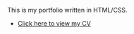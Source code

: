 This is my portfolio written in HTML/CSS.

* [Click here to view my CV](https://github.com/marijapopeska/Portfolio/blob/master/assets/CV_Marija%20Popeska.pdf)
